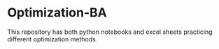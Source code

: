 # Optimization-BA
This repository has both python notebooks and excel sheets practicing different optimization methods
